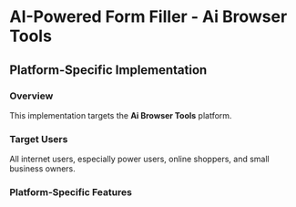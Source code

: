 # AI-Powered Form Filler - Ai Browser Tools

## Platform-Specific Implementation

### Overview
This implementation targets the **Ai Browser Tools** platform.

### Target Users
All internet users, especially power users, online shoppers, and small business owners.

### Platform-Specific Features
